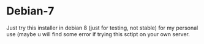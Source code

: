 # Debian-7
Just try this installer in debian 8 (just for testing, not stable) for my personal use (maybe u will find some error if trying this sctipt on your own server.
